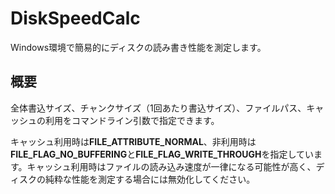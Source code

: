 # DiskSpeedCalc
Windows環境で簡易的にディスクの読み書き性能を測定します。

## 概要
全体書込サイズ、チャンクサイズ（1回あたり書込サイズ）、ファイルパス、キャッシュの利用をコマンドライン引数で指定できます。

キャッシュ利用時は**FILE_ATTRIBUTE_NORMAL**、非利用時は**FILE_FLAG_NO_BUFFERING**と**FILE_FLAG_WRITE_THROUGH**を指定しています。キャッシュ利用時はファイルの読み込み速度が一律になる可能性が高く、ディスクの純粋な性能を測定する場合には無効化してください。
